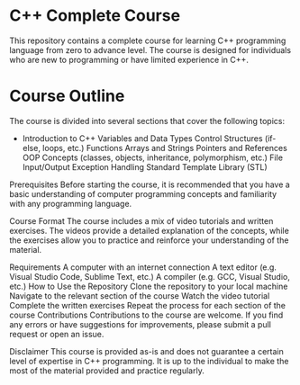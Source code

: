 # C++ Complete Course
This repository contains a complete course for learning C++ programming language from zero to advance level. The course is designed for individuals who are new to programming or have limited experience in C++.

# Course Outline
The course is divided into several sections that cover the following topics:

<ul> 
    <li>
    Introduction to C++
    Variables and Data Types
    Control Structures (if-else, loops, etc.)
    Functions
    Arrays and Strings
    Pointers and References
    OOP Concepts (classes, objects, inheritance, polymorphism, etc.)
    File Input/Output
    Exception Handling
    Standard Template Library (STL)
    </ul> 
</li>
Prerequisites
Before starting the course, it is recommended that you have a basic understanding of computer programming concepts and familiarity with any programming language.

Course Format
The course includes a mix of video tutorials and written exercises. The videos provide a detailed explanation of the concepts, while the exercises allow you to practice and reinforce your understanding of the material.

Requirements
A computer with an internet connection
A text editor (e.g. Visual Studio Code, Sublime Text, etc.)
A compiler (e.g. GCC, Visual Studio, etc.)
How to Use the Repository
Clone the repository to your local machine
Navigate to the relevant section of the course
Watch the video tutorial
Complete the written exercises
Repeat the process for each section of the course
Contributions
Contributions to the course are welcome. If you find any errors or have suggestions for improvements, please submit a pull request or open an issue.

Disclaimer
This course is provided as-is and does not guarantee a certain level of expertise in C++ programming. It is up to the individual to make the most of the material provided and practice regularly.
